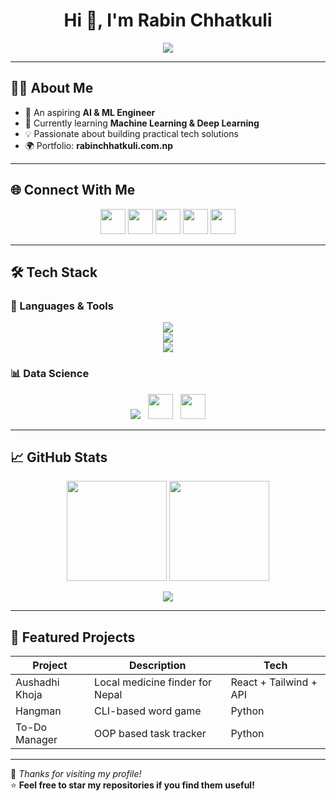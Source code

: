 <!-- Header -->
<h1 align="center">Hi 👋, I'm Rabin Chhatkuli</h1>
<p align="center">
  <a href="https://komarev.com/ghpvc/?username=rabinxt">
    <img src="https://komarev.com/ghpvc/?username=rabinxt&label=Profile%20Views&color=0e75b6&style=flat" />
  </a>
</p>

---

## 👨‍💻 About Me
- 🔭 An aspiring **AI & ML Engineer**
- 🌱 Currently learning **Machine Learning & Deep Learning**
- 💡 Passionate about building practical tech solutions
- 🌍 Portfolio: **rabinchhatkuli.com.np**

---

## 🌐 Connect With Me
<p align="center">
  <a href="https://twitter.com/Rabin_Xtkuli"><img src="https://skillicons.dev/icons?i=twitter" height="40" /></a>
  <a href="https://www.linkedin.com/in/rabin-chhatkuli-9a81a1291/"><img src="https://skillicons.dev/icons?i=linkedin" height="40" /></a>
  <a href="https://www.facebook.com/profile.php?id=100075232735581"><img src="https://skillicons.dev/icons?i=facebook" height="40" /></a>
  <a href="https://www.instagram.com/rabinchhatkulii/"><img src="https://skillicons.dev/icons?i=instagram" height="40" /></a>
  <a href="https://discord.gg/Ns7t9Q39"><img src="https://skillicons.dev/icons?i=discord" height="40" /></a>
</p>

---

## 🛠️ Tech Stack

### 🚀 Languages & Tools
<p align="center">
  <img src="https://skillicons.dev/icons?i=python,js,c,html,css" />
  <br />
  <img src="https://skillicons.dev/icons?i=react,tailwind,bootstrap,jquery" />
  <br />
  <img src="https://skillicons.dev/icons?i=django,flask,mysql,git,github,vscode" />
</p>

### 📊 Data Science
<p align="center">
  <img src="https://skillicons.dev/icons?i=python" /> 
  &nbsp;
  <img src="https://upload.wikimedia.org/wikipedia/commons/e/ed/Pandas_logo.svg" height="40"/>
  &nbsp;
  <img src="https://numpy.org/images/logo.svg" height="40"/>
</p>

---

## 📈 GitHub Stats
<p align="center">
  <img src="https://github-readme-stats.vercel.app/api?username=Rabinxt&show_icons=true&theme=github_dark" height="160" />
  <img src="https://github-readme-stats.vercel.app/api/top-langs?username=Rabinxt&show_icons=true&layout=compact&theme=github_dark" height="160" />
</p>

<p align="center">
  <img src="https://streak-stats.demolab.com?user=Rabinxt&theme=github-dark&hide_border=false" />
</p>

---

## 🚀 Featured Projects
| Project | Description | Tech |
|--------|-------------|------|
| Aushadhi Khoja | Local medicine finder for Nepal | React + Tailwind + API |
| Hangman | CLI-based word game | Python |
| To-Do Manager | OOP based task tracker | Python |

---

💬 *Thanks for visiting my profile!*  
⭐ **Feel free to star my repositories if you find them useful!**
